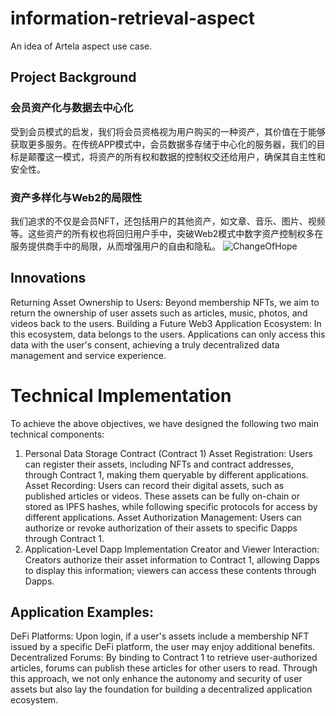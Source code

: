 # information-retrieval-aspect
An idea of Artela aspect use case.
## Project Background
### 会员资产化与数据去中心化
受到会员模式的启发，我们将会员资格视为用户购买的一种资产，其价值在于能够获取更多服务。在传统APP模式中，会员数据多存储于中心化的服务器，我们的目标是颠覆这一模式，将资产的所有权和数据的控制权交还给用户，确保其自主性和安全性。

### 资产多样化与Web2的局限性
我们追求的不仅是会员NFT，还包括用户的其他资产，如文章、音乐、图片、视频等。这些资产的所有权也将回归用户手中，突破Web2模式中数字资产控制权多在服务提供商手中的局限，从而增强用户的自由和隐私。
![ChangeOfHope]('./img/ChangeOfHope.png')

## Innovations
Returning Asset Ownership to Users: Beyond membership NFTs, we aim to return the ownership of user assets such as articles, music, photos, and videos back to the users.
Building a Future Web3 Application Ecosystem: In this ecosystem, data belongs to the users. Applications can only access this data with the user's consent, achieving a truly decentralized data management and service experience.
# Technical Implementation
To achieve the above objectives, we have designed the following two main technical components:

1. Personal Data Storage Contract (Contract 1)
Asset Registration: Users can register their assets, including NFTs and contract addresses, through Contract 1, making them queryable by different applications.
Asset Recording: Users can record their digital assets, such as published articles or videos. These assets can be fully on-chain or stored as IPFS hashes, while following specific protocols for access by different applications.
Asset Authorization Management: Users can authorize or revoke authorization of their assets to specific Dapps through Contract 1.
2. Application-Level Dapp Implementation
Creator and Viewer Interaction: Creators authorize their asset information to Contract 1, allowing Dapps to display this information; viewers can access these contents through Dapps.
## Application Examples:
DeFi Platforms: Upon login, if a user's assets include a membership NFT issued by a specific DeFi platform, the user may enjoy additional benefits.
Decentralized Forums: By binding to Contract 1 to retrieve user-authorized articles, forums can publish these articles for other users to read.
Through this approach, we not only enhance the autonomy and security of user assets but also lay the foundation for building a decentralized application ecosystem.